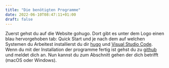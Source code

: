 ```yaml
---
title: "Die benötigten Programme"
date: 2022-06-10T08:47:11+01:00
draft: false
---
```

Zuerst gehst du auf die Website gohugo. Dort gibt es unter dem Logo einen blau hervorgehoben tab: Quick Start und je nach dem auf welchen Systemen du Arbeitest installierst du dir [hugo](https://gohugo.io/) und [Visual Studio Code](https://code.visualstudio.com/). Wenn du mit der Installation der programme fertig ist gehst du zu [github](https://github.com/) und meldet dich an. Nun kannst du zum Abschnitt gehen der dich betrifft (macOS oder Windows).